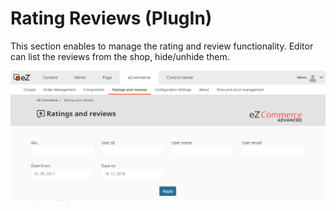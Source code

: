 # Rating Reviews (PlugIn) 

This section enables to manage the rating and review functionality. Editor can list the reviews from the shop, hide/unhide them.

![](img/rating_review.png)
